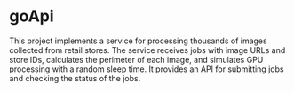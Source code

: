 # goApi
This project implements a service for processing thousands of images collected from retail stores. The service receives jobs with image URLs and store IDs, calculates the perimeter of each image, and simulates GPU processing with a random sleep time. It provides an API for submitting jobs and checking the status of the jobs.
